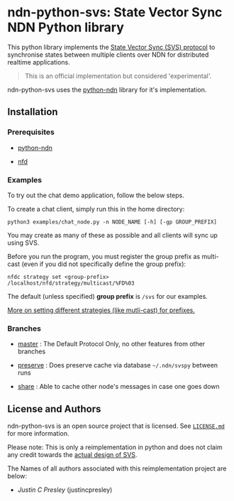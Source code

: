 # ndn-python-svs: State Vector Sync NDN Python library

This python library implements the [State Vector Sync (SVS) protocol](https://named-data.github.io/StateVectorSync/) to synchronise states between multiple clients over NDN for distributed realtime applications.

> This is an official implementation but considered 'experimental'.

ndn-python-svs uses the [python-ndn](https://github.com/named-data/python-ndn) library for it's implementation.

## Installation

### Prerequisites

* [python-ndn](https://python-ndn.readthedocs.io/en/latest/src/installation.html)

* [nfd](https://named-data.net/doc/NFD/0.5.0/INSTALL.html)

### Examples

To try out the chat demo application, follow the below steps.

To create a chat client, simply run this in the home directory:
```
python3 examples/chat_node.py -n NODE_NAME [-h] [-gp GROUP_PREFIX]
```
You may create as many of these as possible and all clients will sync up using SVS.

Before you run the program, you must register the group prefix as multi-cast (even if you did not specifically define the group prefix):
```
nfdc strategy set <group-prefix> /localhost/nfd/strategy/multicast/%FD%03
```
The default (unless specified) **group prefix** is `/svs` for our examples.

[More on setting different strategies (like mutli-cast) for prefixes.](https://named-data.net/doc/NFD/current/manpages/nfdc-strategy.html)

### Branches

* [master](https://github.com/justincpresley/ndn-python-svs) : The Default Protocol Only, no other features from other branches

* [preserve](https://github.com/justincpresley/ndn-python-svs/tree/preserve) : Does preserve cache via database `~/.ndn/svspy` between runs

* [share](https://github.com/justincpresley/ndn-python-svs/tree/share) : Able to cache other node's messages in case one goes down

## License and Authors

ndn-python-svs is an open source project that is licensed. See [`LICENSE.md`](LICENSE.md) for more information.

Please note: This is only a reimplementation in python and does not claim any credit towards the [actual design of SVS](https://named-data.github.io/StateVectorSync/).

The Names of all authors associated with this reimplementation project are below:

  * *Justin C Presley* (justincpresley)
